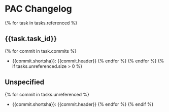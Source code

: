 # PAC Changelog
{% for task in tasks.referenced %}
## {{task.task_id}}
{% for commit in task.commits %}
- {{commit.shortsha}}: {{commit.header}}
{% endfor %}
{% endfor %}
{% if tasks.unreferenced.size > 0 %}
## Unspecified
{% for commit in tasks.unreferenced %}
- {{commit.shortsha}}: {{commit.header}} 
{% endfor %}
{% endif %}
